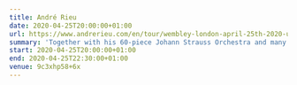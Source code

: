 ```yaml
---
title: André Rieu
date: 2020-04-25T20:00:00+01:00
url: https://www.andrerieu.com/en/tour/wembley-london-april-25th-2020-uk
summary: 'Together with his 60-piece Johann Strauss Orchestra and many soloist André Rieu will give you what you’ve come to expect from his performances: the maestro conducting his 60-piece Johann Strauss Orchestra and playing his world-famous Stradivarius violin to create a colourful concert full of surprises.'
start: 2020-04-25T20:00:00+01:00
end: 2020-04-25T22:30:00+01:00
venue: 9c3xhp58+6x
---
```

